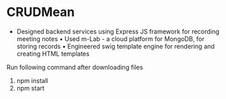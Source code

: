 # CRUDMean
- Designed backend services using Express JS framework for recording meeting notes
• Used m-Lab - a cloud platform for MongoDB, for storing records 
• Engineered swig template engine for rendering and creating HTML templates 


Run following command after downloading files
1. npm install
2. npm start
